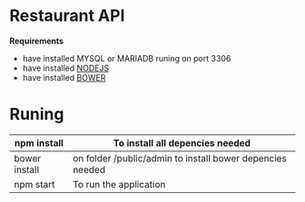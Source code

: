 # Restaurant API  
**Requirements**  
* have installed MYSQL or MARIADB runing on port 3306  
* have installed [NODEJS](https://nodejs.org)  
* have installed [BOWER](https://bower.io)  

# Runing  
| npm install | To install all depencies needed |
|-------------|---------------------------------|
| bower install | on folder /public/admin to install bower depencies needed |
| npm start | To run the application          |

